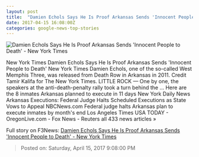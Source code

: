 ```yaml
---
layout: post
title:  "Damien Echols Says He Is Proof Arkansas Sends 'Innocent People to Death' - New York Times"
date: 2017-04-15 16:08:00Z
categories: google-news-top-stories
---
```


![Damien Echols Says He Is Proof Arkansas Sends 'Innocent People to Death' - New York Times](https://static01.nyt.com/images/2017/04/16/us/16Arkansas/16Arkansas-facebookJumbo.jpg)

New York Times Damien Echols Says He Is Proof Arkansas Sends 'Innocent People to Death' New York Times Damien Echols, one of the so-called West Memphis Three, was released from Death Row in Arkansas in 2011. Credit Tamir Kalifa for The New York Times. LITTLE ROCK — One by one, the speakers at the anti-death-penalty rally took a turn behind the ... Here are the 8 inmates Arkansas planned to execute in 11 days New York Daily News Arkansas Executions: Federal Judge Halts Scheduled Executions as State Vows to Appeal NBCNews.com Federal judge halts Arkansas plan to execute inmates by month's end Los Angeles Times USA TODAY - OregonLive.com - Fox News - Reuters all 433 news articles »


Full story on F3News: [Damien Echols Says He Is Proof Arkansas Sends 'Innocent People to Death' - New York Times](http://www.f3nws.com/n/2FfZBD)

> Posted on: Saturday, April 15, 2017 9:08:00 PM
